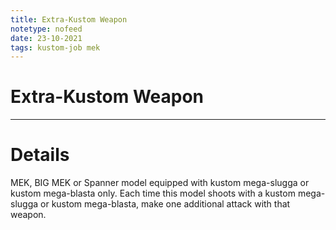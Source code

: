 ```yaml
---
title: Extra-Kustom Weapon
notetype: nofeed
date: 23-10-2021
tags: kustom-job mek
---
```


# Extra-Kustom Weapon

---

# Details

MEK, BIG MEK or Spanner model equipped with kustom mega-slugga or kustom mega-blasta only. Each time this model shoots with a kustom mega-slugga or kustom mega-blasta, make one additional attack with that weapon.